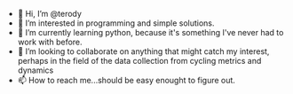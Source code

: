 - 👋 Hi, I’m @terody
- 👀 I’m interested in programming and simple solutions.
- 🌱 I’m currently learning python, because it's something I've never had to work with before.
- 💞️ I’m looking to collaborate on anything that might catch my interest, perhaps in the field of the data collection from cycling metrics and dynamics
- 📫 How to reach me...should be easy enought to figure out.

<!---
terody/terody is a ✨ special ✨ repository because its `README.md` (this file) appears on your GitHub profile.
You can click the Preview link to take a look at your changes.
--->

